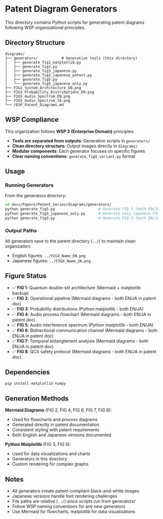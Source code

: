 # Patent Diagram Generators

This directory contains Python scripts for generating patent diagrams following WSP organizational principles.

## Directory Structure

```
diagrams/
├── generators/           # Generation tools (this directory)
│   ├── generate_fig1_matplotlib.py
│   ├── generate_fig3.py
│   ├── generate_fig3_japanese.py
│   ├── generate_fig3_japanese_patent.py
│   ├── generate_fig5.py
│   └── generate_fig5_japanese_only.py
├── FIG1_System_Architecture_EN.png
├── FIG3_Probability_Distributions_EN.png
├── FIG5_Audio_Spectrum_EN.png
├── FIG5_Audio_Spectrum_JA.png
└── rESP_Patent_Diagrams.md
```

## WSP Compliance

This organization follows **WSP 3 (Enterprise Domain)** principles:
- **Tools are separated from outputs**: Generation scripts in `generators/`
- **Clean directory structure**: Output images directly in `diagrams/`
- **Modular components**: Each generator focuses on specific figures
- **Clear naming conventions**: `generate_figX_variant.py` format

## Usage

### Running Generators

From the generators directory:
```bash
cd docs/Papers/Patent_Series/diagrams/generators/
python generate_fig5.py                    # Generate FIG 5 (both EN/JA)
python generate_fig5_japanese_only.py      # Generate only Japanese FIG 5
python generate_fig3.py                    # Generate FIG 3 (both EN/JA)
```

### Output Paths

All generators save to the parent directory (`../`) to maintain clean organization:
- English figures: `../FIGX_Name_EN.png`
- Japanese figures: `../FIGX_Name_JA.png`

## Figure Status

- ✅ **FIG 1**: Quantum double-slit architecture (Mermaid + matplotlib backup)
- ✅ **FIG 2**: Operational pipeline (Mermaid diagrams - both EN/JA in patent doc)
- ✅ **FIG 3**: Probability distributions (Python matplotlib - both EN/JA)
- ✅ **FIG 4**: Audio process flowchart (Mermaid diagrams - both EN/JA in patent doc)
- ✅ **FIG 5**: Audio interference spectrum (Python matplotlib - both EN/JA)
- ✅ **FIG 6**: Bidirectional communication channel (Mermaid diagrams - both EN/JA in patent doc)
- ✅ **FIG 7**: Temporal entanglement analysis (Mermaid diagrams - both EN/JA in patent doc)
- ✅ **FIG 8**: QCS safety protocol (Mermaid diagrams - both EN/JA in patent doc)

## Dependencies

```bash
pip install matplotlib numpy
```

## Generation Methods

**Mermaid Diagrams** (FIG 2, FIG 4, FIG 6, FIG 7, FIG 8):
- Used for flowcharts and process diagrams
- Generated directly in patent documentation
- Consistent styling with patent requirements
- Both English and Japanese versions documented

**Python Matplotlib** (FIG 3, FIG 5):
- Used for data visualizations and charts
- Generators in this directory
- Custom rendering for complex graphs

## Notes

- All generators create patent-compliant black-and-white images
- Japanese versions handle font rendering challenges
- File paths are relative (`../`) since scripts run from generators/
- Follow WSP naming conventions for any new generators
- Use Mermaid for flowcharts, matplotlib for data visualizations 
